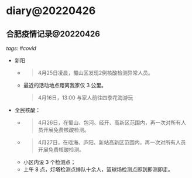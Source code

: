 # diary@20220426

## 合肥疫情记录@20220426
_tags: #covid_
- 新阳
  - > 4月25日凌晨，蜀山区发现2例核酸检测异常人员。
  - 最近的活动地点距离我家仅 3 公里。
    > 4月16日，13:00 与家人前往四季花海游玩
- 全民核酸：
  - > 4月26日，在蜀山、包河、经开、高新区范围内，再一次对所有人员开展免费核酸检测。
  - > 4月27日，在瑶海、庐阳、新站高新区范围内，再一次对所有人员开展免费核酸检测。
  - 小区内设 3 个检测点；
  - 上午 8 点，灯塔检测点排队十余人，篮球场检测点即到即测即走。
